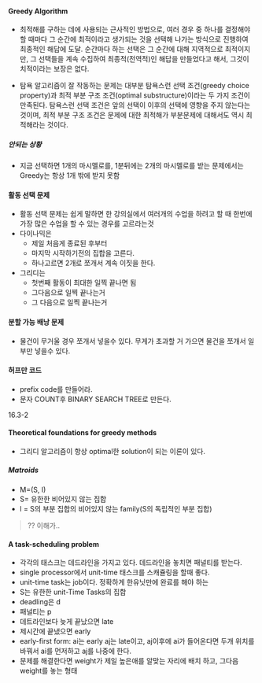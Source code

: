 #### Greedy Algorithm
- 최적해를 구하는 데에 사용되는 근사적인 방법으로, 여러 경우 중 하나를 결정해야 할 때마다 그 순간에 최적이라고 생가되는 것을 선택해 나가는 방식으로 진행하여 최종적인 해답에 도달. 순간마다 하는 선택은 그 순간에 대해 지역적으로 최적이지만, 그 선택들을 계속 수집하여 최종적(전역적)인 해답을 만들었다고 해서, 그것이 치적이라는 보장은 없다.

- 탐욕 알고리즘이 잘 작동하는 문제는 대부분 탐욕스런 선택 조건(greedy choice property)과 최적 부분 구조 조건(optimal substructure)이라는 두 가지 조건이 만족된다. 탐욕스런 선택 조건은 앞의 선택이 이후의 선택에 영향을 주지 않는다는 것이며, 최적 부분 구조 조건은 문제에 대한 최적해가 부분문제에 대해서도 역시 최적해라는 것이다.

##### 안되는 상황
- 지금 선택하면 1개의 마시멜로를, 1분뒤에는 2개의 마시멜로를 받는 문제에서는 Greedy는 항상 1개 밖에 받지 못함

#### 활동 선택 문제
- 활동 선택 문제는 쉽게 말하면 한 강의실에서 여러개의 수업을 하려고 할 때 한번에 가장 많은 수업을 할 수 있는 경우를 고르라는것
- 다이나믹은 
  - 제일 처음게 종료된 후부터
  - 마지막 시작하기전의 집합을 고른다.
  - 하나고르면 2개로 쪼개서 계속 이짓을 한다.
- 그리디는
  - 첫번째 활동이 최대한 일찍 끝나면 됨
  - 그다음으로 일찍 끝나는거 
  - 그 다음으로 일찍 끝나는거

#### 분할 가능 배낭 문제
- 물건이 무거울 경우 쪼개서 넣을수 있다. 무게가 초과할 거 가으면 물건을 쪼개서 일부만 넣을수 있다. 

#### 허프만 코드
- prefix code를 만들어라.
- 문자 COUNT후 BINARY SEARCH TREE로 만든다. 

16.3-2

#### Theoretical foundations for greedy methods
- 그리디 알고리즘이 항상 optimal한 solution이 되는 이론이 있다. 

##### Matroids
- M=(S, l)
- S= 유한한 비어있지 않는 집합
- l = S의 부분 집합의 비어있지 않는 family(S의 독립적인 부분 집합)
> ?? 이해가..

####  A task-scheduling problem
- 각각의 태스크는 데드라인을 가지고 있다. 데드라인을 놓치면 패널티를 받는다. 
- single processor에서 unit-time 태스크를 스캐쥴링을 할때 좋다. 
- unit-time task는 job이다. 정확하게 한유닛만에 완료를 해야 하는 
- S는 유한한 unit-Time Tasks의 집합
- deadling은 d
- 패널티는 p
- 데트라인보다 늦게 끝났으면 late
- 제시간에 끝냈으면 early
- early-first form: ai는 early aj는 late이고, aj이후에 ai가 들어온다면 두개 위치를 바꿔서 ai를 먼저하고 aj를 나중에 한다.
- 문제를 해결한다면 weight가 제일 높은애를 알맞는 자리에 배치 하고, 그다음 weight를 놓는 형태
